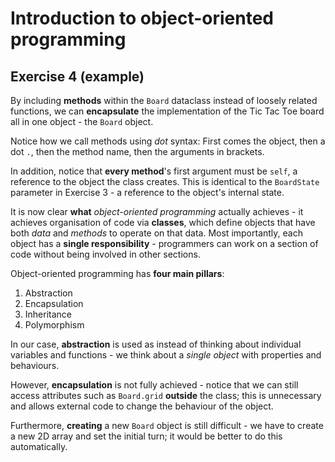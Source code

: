 # Introduction to object-oriented programming

## Exercise 4 (example)

By including **methods** within the `Board` dataclass instead of loosely related functions, we can **encapsulate** the implementation of the Tic Tac Toe board all in one object - the `Board` object.

Notice how we call methods using *dot* syntax: First comes the object, then a dot `.`, then the method name, then the arguments in brackets.

In addition, notice that **every method**'s first argument must be `self`, a reference to the object the class creates. This is identical to the `BoardState` parameter in Exercise 3 - a reference to the object's internal state.

It is now clear **what** *object-oriented programming* actually achieves - it achieves organisation of code via **classes**, which define objects that have both *data* and *methods* to operate on that data. Most importantly, each object has a **single responsibility** - programmers can work on a section of code without being involved in other sections.

Object-oriented programming has **four main pillars**:

1. Abstraction
2. Encapsulation
3. Inheritance
4. Polymorphism

In our case, **abstraction** is used as instead of thinking about individual variables and functions - we think about a *single object* with properties and behaviours.

However, **encapsulation** is not fully achieved - notice that we can still access attributes such as `Board.grid` **outside** the class; this is unnecessary and allows external code to change the behaviour of the object.

Furthermore, **creating** a new `Board` object is still difficult - we have to create a new 2D array and set the initial turn; it would be better to do this automatically.
